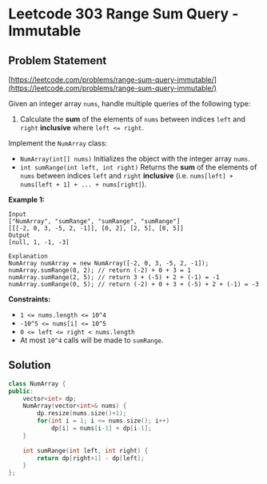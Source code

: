 # Leetcode 303 Range Sum Query - Immutable

## Problem Statement

[https://leetcode.com/problems/range-sum-query-immutable/](https://leetcode.com/problems/range-sum-query-immutable/)

Given an integer array `nums`, handle multiple queries of the following type:

1. Calculate the **sum** of the elements of `nums` between indices `left` and `right` **inclusive** where `left <= right`.

Implement the `NumArray` class:

* `NumArray(int[] nums)` Initializes the object with the integer array `nums`.
* `int sumRange(int left, int right)` Returns the **sum** of the elements of `nums` between indices `left` and `right` **inclusive** \(i.e. `nums[left] + nums[left + 1] + ... + nums[right]`\).

**Example 1:**

```text
Input
["NumArray", "sumRange", "sumRange", "sumRange"]
[[[-2, 0, 3, -5, 2, -1]], [0, 2], [2, 5], [0, 5]]
Output
[null, 1, -1, -3]

Explanation
NumArray numArray = new NumArray([-2, 0, 3, -5, 2, -1]);
numArray.sumRange(0, 2); // return (-2) + 0 + 3 = 1
numArray.sumRange(2, 5); // return 3 + (-5) + 2 + (-1) = -1
numArray.sumRange(0, 5); // return (-2) + 0 + 3 + (-5) + 2 + (-1) = -3
```

**Constraints:**

* `1 <= nums.length <= 10^4`
* `-10^5 <= nums[i] <= 10^5`
* `0 <= left <= right < nums.length`
* At most `10^4` calls will be made to `sumRange`.

## Solution

```cpp
class NumArray {
public:
    vector<int> dp;
    NumArray(vector<int>& nums) {
        dp.resize(nums.size()+1);
        for(int i = 1; i <= nums.size(); i++)
            dp[i] = nums[i-1] + dp[i-1];
    }
    
    int sumRange(int left, int right) {
        return dp[right+1] - dp[left];
    }
};
```

